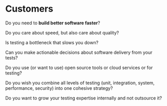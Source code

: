 Customers
=========

Do you need to **build better software faster**?

Do you care about speed, but also care about quality?

Is testing a bottleneck that slows you down?

Can you make actionable decisions about software delivery from your tests?

Do you use (or want to use) open source tools or cloud services or for testing?

Do you wish you combine all levels of testing (unit, integration, system, performance, security) into one cohesive strategy?

Do you want to grow your testing expertise internally and not outsource it?





